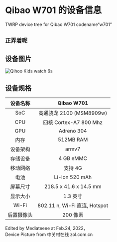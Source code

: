 
Qibao W701 的设备信息
==============

TWRP device tree for Qibao W701 codename“w701”

## `正弄着呢`

## 设备图片
![Qihoo Kids watch 6s](https://github.com/mediateeee/twrp_device_qibao_w701/raw/main/image.jpg)

## 设备规格

| 设备名称      | Qibao W701                                      |
| :----------: | :---------------------------------------------: |
| SoC          | 高通骁龙 2100 (MSM8909w)                         |
| CPU          | 四核 Cortex-A7 800 Mhz                           |
| GPU          | Adreno 304                                      |
| 内存          | 512MB RAM                                       |
| 设备架构      | armv7                                            |
| 存储设备      | 4 GB eMMC                                        |
| 移动网络      | 支持 4G                                          |
| 电池          | Li-lon 520 mAh                                  |
| 屏幕尺寸      | 218.5 x 41.6 x 14.5 mm                           |
| 显示大小      | 1.3 英寸                                          |
| Wi-Fi        | 802.11 n, Wi-Fi 直连, Hotspot                     |
| 后置摄像头    | 200 像素                                           |

Edited by Mediateeee at Feb.24, 2022， <br>
Device Picture from 中关村在线 zol.com.cn